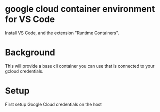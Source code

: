 # google cloud container environment for VS Code

Install VS Code, and the extension "Runtime Containers".

# Background

This will provide a base cli container you can use that is connected to your gcloud credentials.

# Setup

First setup Google Cloud credentials on the host
